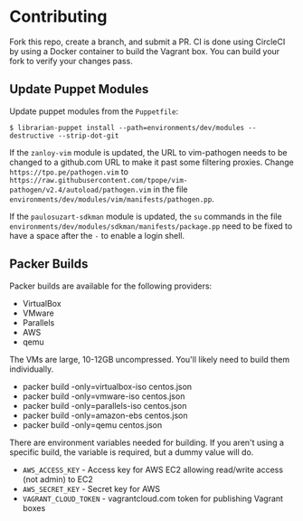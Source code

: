 # Contributing

Fork this repo, create a branch, and submit a PR. CI is done using CircleCI by using a Docker container to build the Vagrant box. You can build your fork to verify your changes pass.

## Update Puppet Modules

Update puppet modules from the `Puppetfile`:
```shell
$ librarian-puppet install --path=environments/dev/modules --destructive --strip-dot-git
```

If the `zanloy-vim` module is updated, the URL to vim-pathogen needs to be changed to a github.com URL to make it past some filtering proxies. Change `https://tpo.pe/pathogen.vim` to `https://raw.githubusercontent.com/tpope/vim-pathogen/v2.4/autoload/pathogen.vim` in the file `environments/dev/modules/vim/manifests/pathogen.pp`.

If the `paulosuzart-sdkman` module is updated, the `su` commands in the file `environments/dev/modules/sdkman/manifests/package.pp` need to be fixed to have a space after the ` - ` to enable a login shell.

## Packer Builds

Packer builds are available for the following providers:

* VirtualBox
* VMware
* Parallels
* AWS
* qemu

The VMs are large, 10-12GB uncompressed. You'll likely need to build them individually.

* packer build -only=virtualbox-iso centos.json
* packer build -only=vmware-iso     centos.json
* packer build -only=parallels-iso  centos.json
* packer build -only=amazon-ebs     centos.json
* packer build -only=qemu           centos.json

There are environment variables needed for building. If you aren't using a specific build, the variable is required, but a dummy value will do.

* `AWS_ACCESS_KEY` - Access key for AWS EC2 allowing read/write access (not admin) to EC2
* `AWS_SECRET_KEY` - Secret key for AWS
* `VAGRANT_CLOUD_TOKEN` - vagrantcloud.com token for publishing Vagrant boxes

